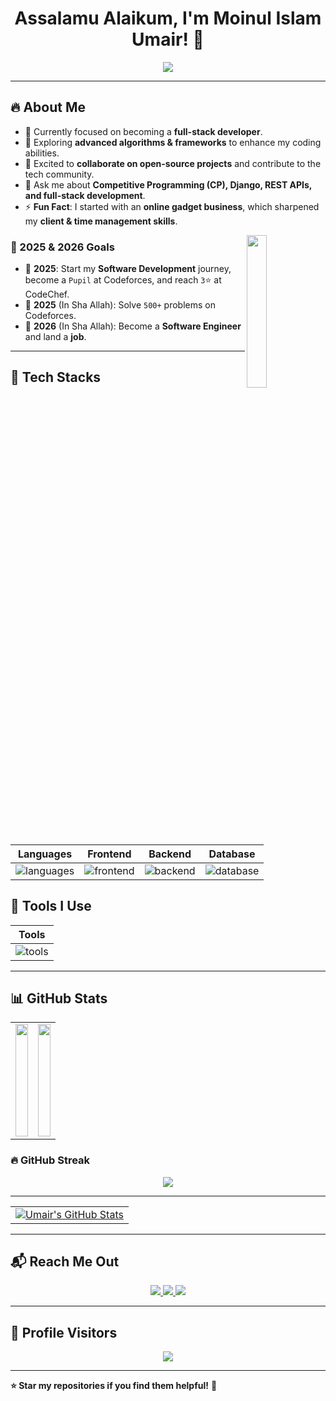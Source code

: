 # <h1 align="center">Assalamu Alaikum, I'm Moinul Islam Umair! 👋</h1>

<p align="center">
  <a href="https://github.com/Umair505">
    <img src="https://readme-typing-svg.herokuapp.com?size=25&duration=4000&color=F7B93E&center=true&vCenter=true&width=500&lines=Full+Stack+Developer;Passionate+About+Web+Development;Building+Awesome+Projects" />
  </a>
</p>

---

## 🔥 About Me  

- 🔭 Currently focused on becoming a **full-stack developer**.  
- 🌱 Exploring **advanced algorithms & frameworks** to enhance my coding abilities.  
- 👯 Excited to **collaborate on open-source projects** and contribute to the tech community.  
- 💬 Ask me about **Competitive Programming (CP), Django, REST APIs, and full-stack development**.  
- ⚡ **Fun Fact**: I started with an **online gadget business**, which sharpened my **client & time management skills**.  

<img align="right" src="https://github.com/7oSkaaa/7oSkaaa/blob/main/Images/Right_Side.gif?raw=true" width="25%">

### 🎯 2025 & 2026 Goals

- 🥅 **2025**: Start my **Software Development** journey, become a `Pupil` at Codeforces, and reach `3`⭐ at CodeChef.  
- 🥅 **2025** (In Sha Allah): Solve `500+` problems on Codeforces.  
- 🥅 **2026** (In Sha Allah): Become a **Software Engineer** and land a **job**.  

---

## 🚀 Tech Stacks

| **Languages** | **Frontend** | **Backend** | **Database** |
|--------------|-------------|------------|------------|
| <img src="https://skillicons.dev/icons?i=python,javascript,cpp,java" alt="languages" /> | <img src="https://skillicons.dev/icons?i=html,css,react,tailwind,bootstrap" alt="frontend" /> | <img src="https://skillicons.dev/icons?i=django,docker" alt="backend" /> | <img src="https://skillicons.dev/icons?i=mysql,postgres,sqlite" alt="database" /> |

## 🔹 Tools I Use

| **Tools** |
|-----------|
| <img src="https://skillicons.dev/icons?i=git,github,postman,vscode,figma,netlify" alt="tools" /> |

---

## 📊 GitHub Stats

<table align="center">
  <tr>
    <td align="center">
      <img src="http://github-profile-summary-cards.vercel.app/api/cards/repos-per-language?username=Umair505&theme=blueberry" height="180px" width="100%">
    </td>
    <td align="center">
      <img src="https://github-readme-stats.vercel.app/api/top-langs/?username=Umair505&theme=blueberry&show_icons=true&hide_border=true&layout=compact" height="180px" width="100%">
    </td>
  </tr>
</table>

### 🔥 GitHub Streak

<p align="center">
 <img src="https://github-readme-streak-stats.herokuapp.com/?user=Umair505&theme=tokyonight&hide_border=true" />
</p>

---

<table align="center">
  <tr>
    <td align="center">
	    <a href="https://github.com/Umair505">
	        <img alt="Umair's GitHub Stats" src="https://awesome-github-stats.azurewebsites.net/user-stats/Umair505?cardType=level&theme=blueberry&preferLogin=true&hide_border=false" />
	    </a>
    </td>
  </tr>
</table>

---

## 📬 Reach Me Out  

<p align="center">
  <a href="https://www.linkedin.com/in/moinul505/" target="_blank">
    <img src="https://img.shields.io/badge/LinkedIn-blue?style=for-the-badge&logo=linkedin&logoColor=white" />
  </a>
  <a href="mailto:moinuli359@gmail.com">
    <img src="https://img.shields.io/badge/Gmail-D14836?style=for-the-badge&logo=gmail&logoColor=white" />
  </a>
  <a href="https://www.facebook.com/moinul.islam.umair.2024">
    <img src="https://img.shields.io/badge/Facebook-1877F2?style=for-the-badge&logo=facebook&logoColor=white" />
  </a>
</p>

---

## 👀 Profile Visitors  

<p align="center">
  <img src="https://komarev.com/ghpvc/?username=Umair505&label=Visitors&color=0e75b6&style=flat" />
</p>

---

**⭐ Star my repositories if you find them helpful!** 🚀
